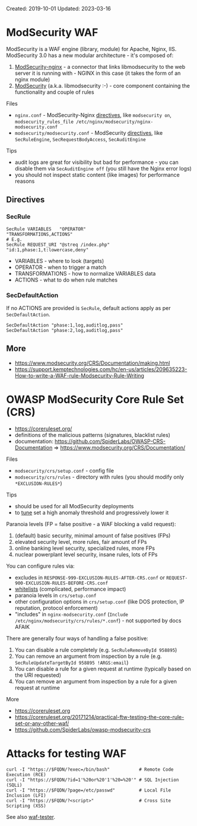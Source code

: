 Created: 2019-10-01 Updated: 2023-03-16

# ModSecurity WAF

ModSecurity is a WAF engine (library, module) for Apache, Nginx, IIS. ModSecurity 3.0 has a new modular architecture - it's composed of:

1. [ModSecurity-nginx](https://github.com/SpiderLabs/ModSecurity-nginx) - a connector that links libmodsecurity to the web server it is running with - NGINX in this case (it takes the form of an nginx module)
2. [ModSecurity](https://github.com/SpiderLabs/ModSecurity) (a.k.a. libmodsecurity :-) - core component containing the functionality and couple of rules

Files

* `nginx.conf` - ModSecurity-Nginx [directives](https://github.com/SpiderLabs/ModSecurity-nginx#usage), like `modsecurity on`, `modsecurity_rules_file /etc/nginx/modsecurity/nginx-modsecurity.conf`
* `modsecurity/modsecurity.conf` - ModSecurity [directives](https://github.com/SpiderLabs/ModSecurity/wiki/Reference-Manual-%28v3.x%29#user-content-Configuration_Directives), like `SecRuleEngine`, `SecRequestBodyAccess`, `SecAuditEngine`

Tips

* audit logs are great for visibility but bad for performance - you can disable them via `SecAuditEngine off` (you still have the Nginx error logs)
* you should not inspect static content (like images) for performance reasons

## Directives

### SecRule

```
SecRule VARIABLES   "OPERATOR"                "TRANSFORMATIONS,ACTIONS"
# E.g.
SecRule REQUEST_URI "@streq /index.php" "id:1,phase:1,t:lowercase,deny"
```

* VARIABLES - where to look (targets)
* OPERATOR - when to trigger a match
* TRANSFORMATIONS - how to normalize VARIABLES data
* ACTIONS - what to do when rule matches

### SecDefaultAction

If no ACTIONS are provided is `SecRule`, default actions apply as per `SecDefaultAction`.

```
SecDefaultAction "phase:1,log,auditlog,pass"
SecDefaultAction "phase:2,log,auditlog,pass"
```

## More

* https://www.modsecurity.org/CRS/Documentation/making.html
* https://support.kemptechnologies.com/hc/en-us/articles/209635223-How-to-write-a-WAF-rule-Modsecurity-Rule-Writing

# OWASP ModSecurity Core Rule Set (CRS)

* https://coreruleset.org/
* definitions of the malicious patterns (signatures, blacklist rules)
* documentation: https://github.com/SpiderLabs/OWASP-CRS-Documentation => https://www.modsecurity.org/CRS/Documentation/

Files

* `modsecurity/crs/setup.conf` - config file
* `modsecurity/crs/rules` - directory with rules (you should modify only `*EXCLUSION-RULES*`)

Tips

* should be used for all ModSecurity deployments
* to [tune](https://www.oreilly.com/ideas/how-to-tune-your-waf-installation-to-reduce-false-positives
) set a high anomaly threshold and progressively lower it

Paranoia levels (FP = false positive - a WAF blocking a valid request):

1. (default) basic security, minimal amount of false positives (FPs)
2. elevated security level, more rules, fair amount of FPs
3. online banking level security, specialized rules, more FPs
4. nuclear powerplant level security, insane rules, lots of FPs

You can configure rules via:

* excludes in `RESPONSE-999-EXCLUSION-RULES-AFTER-CRS.conf` or `REQUEST-900-EXCLUSION-RULES-BEFORE-CRS.conf`
* [whitelists](https://www.modsecurity.org/CRS/Documentation/exceptions.html#exceptions-versus-whitelist) (complicated, performance impact)
* paranoia levels in `crs/setup.conf`
* other configuration options in `crs/setup.conf` (like DOS protection, IP reputation, protocol enforcement)
* "includes" in `nginx-modsecurity.conf` (`Include /etc/nginx/modsecurity/crs/rules/*.conf`) - not supported by docs AFAIK

There are generally four ways of handling a false positive:

1. You can disable a rule completely (e.g. `SecRuleRemoveById 958895`)
2. You can remove an argument from inspection by a rule (e.g. `SecRuleUpdateTargetById 958895 !ARGS:email`)
3. You can disable a rule for a given request at runtime (typically based on the URI requested)
4. You can remove an argument from inspection by a rule for a given request at runtime

More

* https://coreruleset.org
* https://coreruleset.org/20171214/practical-ftw-testing-the-core-rule-set-or-any-other-waf/
* https://github.com/SpiderLabs/owasp-modsecurity-crs

# Attacks for testing WAF

```
curl -I "https://$FQDN/?exec=/bin/bash"           # Remote Code Execution (RCE)
curl -I "https://$FQDN/?id=1'%20or%20'1'%20=%20'" # SQL Injection (SQLi)
curl -I "https://$FQDN/?page=/etc/passwd"         # Local File Inclusion (LFI)
curl -I "https://$FQDN/?<script>"                 # Cross Site Scripting (XSS)
```

See also [waf-tester](https://github.com/jreisinger/waf-tester).
